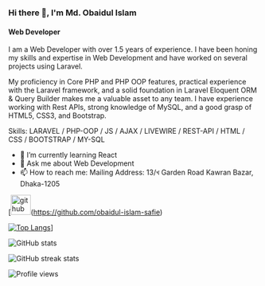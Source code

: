 ### Hi there 👋, I'm Md. Obaidul Islam
#### Web Developer
I am a Web Developer with over 1.5 years of experience. I have been honing my skills and expertise in Web Development and have worked on several projects using Laravel.

My proficiency in Core PHP and PHP OOP features, practical experience with the Laravel framework, and a solid foundation in Laravel Eloquent ORM & Query Builder makes me a valuable asset to any team. I have experience working with Rest APIs, strong knowledge of MySQL, and a good grasp of HTML5, CSS3, and Bootstrap.

Skills: LARAVEL / PHP-OOP / JS / AJAX / LIVEWIRE / REST-API / HTML / CSS / BOOTSTRAP / MY-SQL

- 🌱 I’m currently learning  React 
- 💬 Ask me about Web Development 
- 📫 How to reach me: Mailing Address: 13/খ Garden Road Kawran Bazar, Dhaka-1205 

[<img src='https://cdn.jsdelivr.net/npm/simple-icons@3.0.1/icons/github.svg' alt='github' height='40'>(https://github.com/obaidul-islam-safie)

[![Top Langs](https://github-readme-stats.vercel.app/api/top-langs/?username=obaidul-islam-safie)](https://github.com/anuraghazra/github-readme-stats)]

![GitHub stats](https://github-readme-stats.vercel.app/api?username=obaidul-islam-safie&show_icons=true&count_private=true)  

![GitHub streak stats](https://streak-stats.demolab.com/?user=obaidul-islam-safie)  

![Profile views](https://gpvc.arturio.dev/obaidul-islam-safie)  

